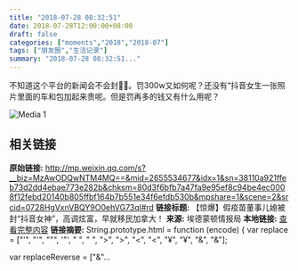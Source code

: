 ```yaml
---
title: "2018-07-28 08:32:51"
date: 2018-07-28T12:00:00+08:00
draft: false
categories: ["moments","2018","2018-07"]
tags: ["朋友圈","生活记录"]
summary: "2018-07-28 08:32:51..."
---
```


不知道这个平台的新闻会不会封🙏🏻。罚300w又如何呢？还没有“抖音女生一张照片里面的车和包加起来贵呢。但是罚再多的钱又有什么用呢？

![Media 1](/Moments/photos/2018-07-28/201807280832510.jpg)

## 相关链接

**原始链接:** http://mp.weixin.qq.com/s?__biz=MzAwODQwNTM4MQ==&mid=2655534677&idx=1&sn=38110a921ffeb73d2dd4ebae773e282b&chksm=80d3f6bfb7a47fa9e95ef8c94be4ec0008f12febd20140b805ffbf164b7b551e34f6efdb530b&mpshare=1&scene=2&srcid=0728HgVxnVBQY9O0ehVG73ql#rd
**链接标题:** 【惊爆】假疫苗董事儿媳被封“抖音女神”，高调炫富，早就移民加拿大！
**来源:** 埃德蒙顿情报局
**本地链接:** [查看完整内容](/link_content/2018/07/2018-07-28-2/link_content/)
**链接摘要:** String.prototype.html = function (encode) {
  var replace = ["&#39;", "'", "&quot;", '"', "&nbsp;", " ", "&gt;", ">", "&lt;", "<", "&yen;", "¥", "&amp;", "&"];
 
 
 
 
 
  
  var replaceReverse = ["&"...

